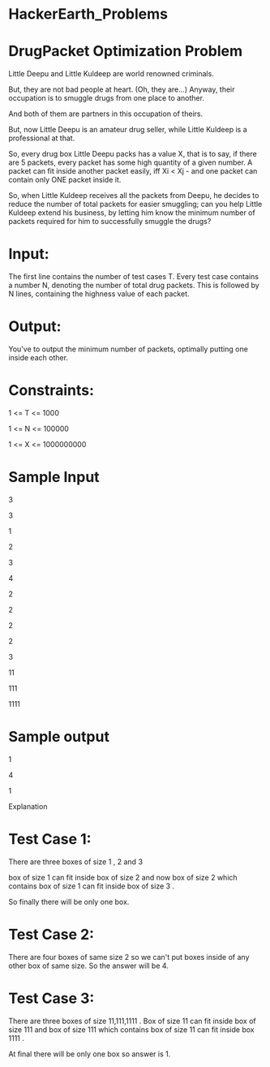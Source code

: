 # HackerEarth_Problems

# DrugPacket Optimization Problem

Little Deepu and Little Kuldeep are world renowned criminals.

But, they are not bad people at heart. (Oh, they are...) Anyway, their occupation is to smuggle drugs from one place to another. 

And both of them are partners in this occupation of theirs. 

But, now Little Deepu is an amateur drug seller, while Little Kuldeep is a professional at that.

So, every drug box Little Deepu packs has a value X, that is to say, if there are 5 packets, every packet has some high quantity of a given number. A packet can fit inside another packet easily, iff Xi < Xj - and one packet can contain only ONE packet inside it.

So, when Little Kuldeep receives all the packets from Deepu, he decides to reduce the number of total packets for easier smuggling; can you help Little Kuldeep extend his business, by letting him know the minimum number of packets required for him to successfully smuggle the drugs?


# Input:

The first line contains the number of test cases T. Every test case contains a number N, denoting the number of total drug packets. This is followed by N lines, containing the highness value of each packet.


# Output:

You've to output the minimum number of packets, optimally putting one inside each other.


# Constraints:

1 <= T <= 1000

1 <= N <= 100000

1 <= X <= 1000000000


# Sample Input

3

3

1

2

3

4

2

2

2

2

3

11

111

1111


# Sample output

1

4

1

Explanation

# Test Case 1:

There are three boxes of size 1 , 2 and 3

box of size 1 can fit inside box of size 2 and now box of size 2 which contains box of size 1 can fit inside box of size 3 . 

So finally there will be only one box.

# Test Case 2:

There are four boxes of same size 2 so we can't put boxes inside of any other box of same size. So the answer will be 4.

# Test Case 3:

There are three boxes of size 11,111,1111 . Box of size 11 can fit inside box of size 111 and box of size 111 which contains box of size 11 can fit inside box 1111 .

At final there will be only one box so answer is 1.

